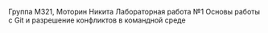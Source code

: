 Группа М321, Моторин Никита Лабораторная работа №1 Основы работы с Git и разрешение конфликтов в командной среде
